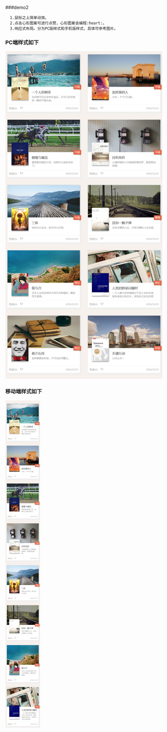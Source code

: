 ###demo2
```
  1.鼠标之上简单动效。  
  2.点击心形图案可进行点赞，心形图案会编程:heart:。  
  3.响应式布局。分为PC版样式和手机版样式，具体可参考图片。
```  
### PC端样式如下
![PC](PC.png)  
### 移动端样式如下
![PC](Mobile.png)